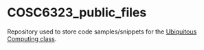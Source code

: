 # COSC6323_public_files
Repository used to store code samples/snippets for the [Ubiquitous Computing class](https://cpl.uh.edu/index.php/courses/29-statistical-methods-in-research).


